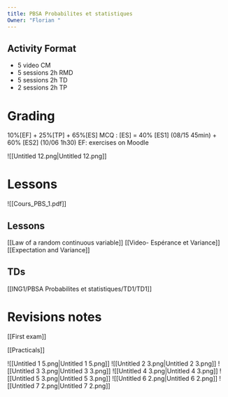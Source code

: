 ```yaml
---
title: PBSA Probabilites et statistiques
Owner: "Florian "
---
```

## Activity Format
- 5 video CM
- 5 sessions 2h RMD
- 5 sessions 2h TD
- 2 sessions 2h TP
  
# Grading
10%[EF] + 25%[TP] + 65%[ES]
MCQ : [ES] = 40% [ES1] (08/15 45min) + 60% [ES2] (10/06 1h30)
EF: exercises on Moodle
  
![[Untitled 12.png|Untitled 12.png]]
# Lessons
![[Cours_PBS_1.pdf]]
## Lessons
[[Law of a random continuous variable]]
[[Video- Espérance et Variance]]
[[Expectation and Variance]]
## TDs
[[ING1/PBSA Probabilites et statistiques/TD1/TD1]]
# Revisions notes
[[First exam]]
  
[[Practicals]]
  
![[Untitled 1 5.png|Untitled 1 5.png]]
![[Untitled 2 3.png|Untitled 2 3.png]]
![[Untitled 3 3.png|Untitled 3 3.png]]
![[Untitled 4 3.png|Untitled 4 3.png]]
![[Untitled 5 3.png|Untitled 5 3.png]]
![[Untitled 6 2.png|Untitled 6 2.png]]
![[Untitled 7 2.png|Untitled 7 2.png]]